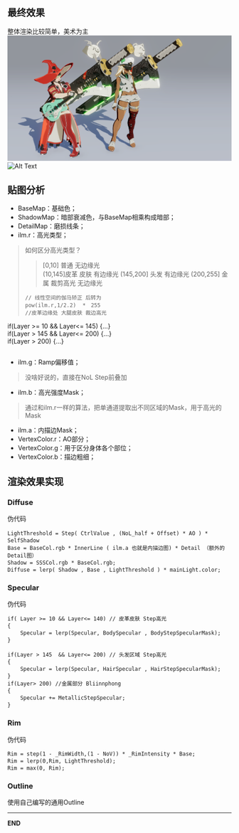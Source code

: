 
## 最终效果
整体渲染比较简单，美术为主
![Alt Text](Textures/1713091508286.jpg)
![Alt Text](20240414184636.png)
## 贴图分析

- BaseMap：基础色；
- ShadowMap：暗部衰减色，与BaseMap相乘构成暗部；
- DetailMap：磨损线条；
- ilm.r：高光类型；
> 如何区分高光类型？
> > [0,10] 普通 无边缘光    
> > (10,145]皮革 皮肤 有边缘光 
> > (145,200] 头发 有边缘光
> > (200,255] 金属 裁剪高光 无边缘光
> ```hlsl
> // 线性空间的伽马矫正 后转为
> pow(ilm.r,1/2.2)  *　255　
> //皮革边缘处 大腿皮肤 裁边高光  
if(Layer >= 10 && Layer<= 145)
{...}  
if(Layer > 145  && Layer<= 200)
{...}  
if(Layer > 200) 
{...}
> ```

- ilm.g：Ramp偏移值；
> 没啥好说的，直接在NoL Step前叠加
- ilm.b：高光强度Mask；
 >通过和ilm.r一样的算法，把单通道提取出不同区域的Mask，用于高光的Mask
- ilm.a：内描边Mask；
- VertexColor.r：AO部分；
- VertexColor.g：用于区分身体各个部位；
- VertexColor.b：描边粗细；


## 渲染效果实现
### Diffuse
伪代码
```hlsl
LightThreshold = Step( CtrlValue , (NoL_half + Offset) * AO ) *　SelfShadow
Base = BaseCol.rgb * InnerLine ( ilm.a 也就是内描边图) * Detail （额外的Detail图）
Shadow = SSSCol.rgb * BaseCol.rgb;
Diffuse = lerp( Shadow , Base , LightThreshold ) * mainLight.color;
```
### Specular
伪代码
```hlsl
if( Layer >= 10 && Layer<= 140) // 皮革皮肤 Step高光
{  
    Specular = lerp(Specular, BodySpecular , BodyStepSpecularMask);  
}  
  
if(Layer > 145  && Layer<= 200) // 头发区域 Step高光
{  
    Specular = lerp(Specular, HairSpecular , HairStepSpecularMask);  
}  
if(Layer> 200) //金属部分 Bliinnphong
{  
    Specular += MetallicStepSpecular;
}
```
### Rim
伪代码
```hlsl
Rim = step(1 - _RimWidth,(1 - NoV)) * _RimIntensity * Base;  
Rim = lerp(0,Rim, LightThreshold);  
Rim = max(0, Rim);
```
### Outline

使用自己编写的通用Outline

----
**END**
